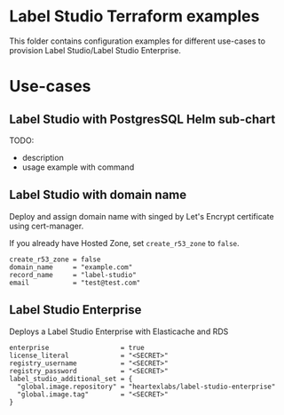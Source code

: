 # Label Studio Terraform examples
This folder contains configuration examples for different use-cases to provision Label Studio/Label Studio Enterprise.

# Use-cases

## Label Studio with PostgresSQL Helm sub-chart

TODO: 
- description
- usage example with command

## Label Studio with domain name
Deploy and assign domain name with singed by Let's Encrypt certificate using cert-manager.

If you already have Hosted Zone, set `create_r53_zone` to `false`.

```hcl
create_r53_zone = false
domain_name     = "example.com"
record_name     = "label-studio"
email           = "test@test.com"
```

## Label Studio Enterprise
Deploys a Label Studio Enterprise with Elasticache and RDS
```hcl
enterprise                  = true
license_literal             = "<SECRET>"
registry_username           = "<SECRET>"
registry_password           = "<SECRET>"
label_studio_additional_set = {
  "global.image.repository" = "heartexlabs/label-studio-enterprise"
  "global.image.tag"        = "<SECRET>"
}
```

